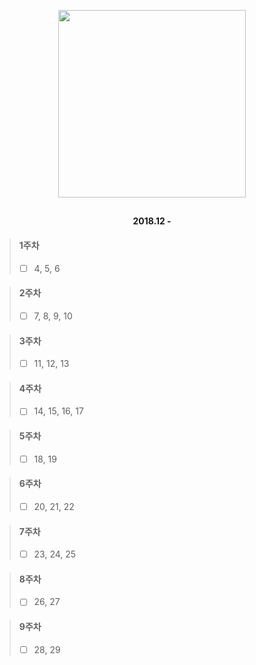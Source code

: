 <p align="center">
<img src="https://user-images.githubusercontent.com/35065894/49784343-4b7d7100-fd60-11e8-9577-214d2b1da73b.jpg" width="300"  />
</p>
   <h2 align="center"></h2>
   <h4 align="center">2018.12 - </h2>

> #### 1주차  
> - [ ] 4, 5, 6

> #### 2주차  
> - [ ] 7, 8, 9, 10

> #### 3주차  
> - [ ] 11, 12, 13

> #### 4주차  
> - [ ] 14, 15, 16, 17

> #### 5주차  
> - [ ] 18, 19

> #### 6주차  
> - [ ] 20, 21, 22

> #### 7주차  
> - [ ] 23, 24, 25

> #### 8주차  
> - [ ] 26, 27

> #### 9주차  
> - [ ] 28, 29
